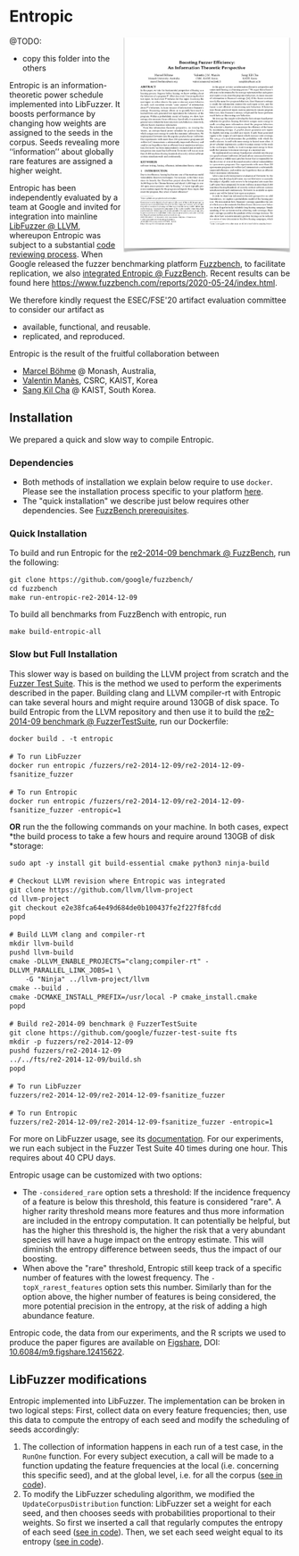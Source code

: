 # Entropic
<a href="https://mboehme.github.io/paper/FSE20.Entropy.pdf"><img src="Entropic.png" align="right" width="300"></a>

@TODO:
- copy this folder into the others


Entropic is an information-theoretic power schedule implemented into
LibFuzzer. It boosts performance by changing how weights are assigned to the
seeds in the corpus. Seeds revealing more ‘‘information’’ about globally rare
features are assigned a higher weight.

Entropic has been independently evaluated by a team at Google and invited for
integration into mainline [LibFuzzer @
LLVM](https://github.com/llvm/llvm-project/commit/e2e38fca64e49d684de0b100437fe2f227f8fcdd),
whereupon Entropic was subject to a substantial [code reviewing
process](https://reviews.llvm.org/D73776). When Google released the fuzzer
benchmarking platform [Fuzzbench](https://github.com/google/fuzzbench), to
facilitate replication, we also [integrated Entropic @
FuzzBench](https://github.com/google/fuzzbench/commits/master/fuzzers/entropic).
Recent results can be found here
https://www.fuzzbench.com/reports/2020-05-24/index.html.

We therefore kindly request the ESEC/FSE'20 artifact evaluation committee to consider our artifact as
* available, functional, and reusable.
* replicated, and reproduced.

Entropic is the result of the fruitful collaboration between
* [Marcel Böhme](https://mboehme.github.io) @ Monash, Australia,
* [Valentin Manès](https://www.jiliac.com/), CSRC, KAIST, Korea
* [Sang Kil Cha](https://softsec.kaist.ac.kr/~sangkilc/) @ KAIST, South Korea.

## Installation

We prepared a quick and slow way to compile Entropic.

### Dependencies

- Both methods of installation we explain below require to use `docker`.
Please see the installation process specific to your platform
[here](https://docs.docker.com/engine/install/).
- The "quick installation" we describe just below requires other
dependencies. See [FuzzBench
prerequisites](https://google.github.io/fuzzbench/getting-started/prerequisites/).

### Quick Installation
To build and run Entropic for the [re2-2014-09 benchmark @
FuzzBench](https://github.com/google/fuzzbench/tree/master/benchmarks/re2-2014-12-09),
run the following:
```
git clone https://github.com/google/fuzzbench/
cd fuzzbench
make run-entropic-re2-2014-12-09
```
To build all benchmarks from FuzzBench with entropic, run
```
make build-entropic-all
```

### Slow but Full Installation
This slower way is based on building the LLVM project from scratch and the
[Fuzzer Test Suite](https://github.com/google/fuzzer-test-suite). This is
the method we used to perform the experiments described in the paper.
Building clang and LLVM compiler-rt with Entropic can take several hours and
might require around 130GB of disk space. To build Entropic from the LLVM
repository and then use it to build the [re2-2014-09 benchmark @
FuzzerTestSuite](https://github.com/google/fuzzer-test-suite/tree/master/re2-2014-12-09),
run our Dockerfile:
```
docker build . -t entropic

# To run LibFuzzer
docker run entropic /fuzzers/re2-2014-12-09/re2-2014-12-09-fsanitize_fuzzer

# To run Entropic
docker run entropic /fuzzers/re2-2014-12-09/re2-2014-12-09-fsanitize_fuzzer -entropic=1
```
**OR** run the the following commands on your machine. In both cases, expect
*the build process to take a few hours and require around 130GB of disk
*storage:
```
sudo apt -y install git build-essential cmake python3 ninja-build

# Checkout LLVM revision where Entropic was integrated
git clone https://github.com/llvm/llvm-project
cd llvm-project
git checkout e2e38fca64e49d684de0b100437fe2f227f8fcdd
popd

# Build LLVM clang and compiler-rt
mkdir llvm-build
pushd llvm-build
cmake -DLLVM_ENABLE_PROJECTS="clang;compiler-rt" -DLLVM_PARALLEL_LINK_JOBS=1 \
    -G "Ninja" ../llvm-project/llvm
cmake --build .
cmake -DCMAKE_INSTALL_PREFIX=/usr/local -P cmake_install.cmake
popd

# Build re2-2014-09 benchmark @ FuzzerTestSuite
git clone https://github.com/google/fuzzer-test-suite fts
mkdir -p fuzzers/re2-2014-12-09
pushd fuzzers/re2-2014-12-09
../../fts/re2-2014-12-09/build.sh
popd

# To run LibFuzzer
fuzzers/re2-2014-12-09/re2-2014-12-09-fsanitize_fuzzer

# To run Entropic
fuzzers/re2-2014-12-09/re2-2014-12-09-fsanitize_fuzzer -entropic=1
```
For more on LibFuzzer usage, see its
[documentation](https://www.llvm.org/docs/LibFuzzer.html). For our
experiments, we run each subject in the Fuzzer Test Suite 40 times during one
hour. This requires about 40 CPU days.

Entropic usage can be customized with two options:
- The `-considered_rare` option sets a threshold: If the incidence frequency
of a feature is below this threshold, this feature is considered "rare". A
higher rarity threshold means more features and thus more information are
included in the entropy computation. It can potentially be helpful, but has
the higher this threshold is, the higher the risk that a very abundant
species will have a huge impact on the entropy estimate. This will diminish
the entropy difference between seeds, thus the impact of our boosting.
- When above the "rare" threshold, Entropic still keep track of a specific
number of features with the lowest frequency. The `-topX_rarest_features`
option sets this number. Similarly than for the option above, the higher
number of features is being considered, the more potential precision in the
entropy, at the risk of adding a high abundance feature.

Entropic code, the data from our experiments, and the R scripts we used to
produce the paper figures are available on
[Figshare](https://figshare.com/articles/FSE2020_-_Boosting_Fuzzer_Efficiency_An_Information-Theoretic_Perspective/12415622),
DOI: [10.6084/m9.figshare.12415622](https://doi.org/10.6084/m9.figshare.12415622).

## LibFuzzer modifications

Entropic implemented into LibFuzzer. The implementation can be broken in two
logical steps: First, collect data on every feature frequencies; then, use
this data to compute the entropy of each seed and modify the scheduling of
seeds accordingly:
1. The collection of information happens in each run of a test case, in the
`RunOne` function. For every subject execution, a call will be made to a
function updating the feature frequencies at the local (i.e. concerning this
specific seed), and at the global level, i.e. for all the corpus ([see in
code](https://github.com/llvm/llvm-project/blob/e2e38fca64e49d684de0b100437fe2f227f8fcdd/compiler-rt/lib/fuzzer/FuzzerLoop.cpp#L478-L479)).
2. To modify the LibFuzzer scheduling algorithm, we modified the
`UpdateCorpusDistribution` function: LibFuzzer set a weight for each seed,
and then chooses seeds with probabilities proportional to their weights. So
first we inserted a call that regularly computes the entropy of
each seed ([see in
code](https://github.com/llvm/llvm-project/blob/e2e38fca64e49d684de0b100437fe2f227f8fcdd/compiler-rt/lib/fuzzer/FuzzerCorpus.h#L468)).
Then, we set each seed weight equal to its entropy ([see in
code](https://github.com/llvm/llvm-project/blob/e2e38fca64e49d684de0b100437fe2f227f8fcdd/compiler-rt/lib/fuzzer/FuzzerCorpus.h#L483)).
